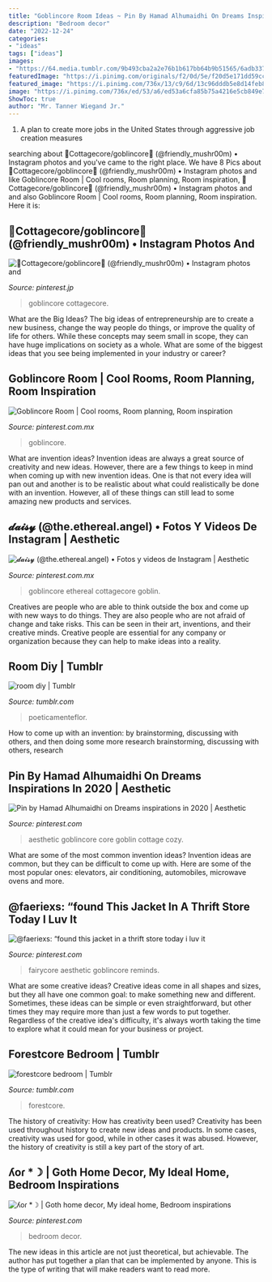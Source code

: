 ```yaml
---
title: "Goblincore Room Ideas ~ Pin By Hamad Alhumaidhi On Dreams Inspirations In 2020"
description: "Bedroom decor"
date: "2022-12-24"
categories:
- "ideas"
tags: ["ideas"]
images:
- "https://64.media.tumblr.com/9b493cba2a2e76b1b617bb64b9b51565/6adb337665e57d6d-30/s640x960/2b24e453aa84b6bb13e67ae113723d7362529ddf.jpg"
featuredImage: "https://i.pinimg.com/originals/f2/0d/5e/f20d5e171dd59cc276a3095e225efdea.jpg"
featured_image: "https://i.pinimg.com/736x/13/c9/6d/13c96dddb5e8d14feb890dd05e87ca52.jpg"
image: "https://i.pinimg.com/736x/ed/53/a6/ed53a6cfa85b75a4216e5cb849e78405.jpg"
ShowToc: true
author: "Mr. Tanner Wiegand Jr."
---
```



1. A plan to create more jobs in the United States through aggressive job creation measures 

	

		
searching about 🍄Cottagecore/goblincore🌸 (@friendly_mushr00m) • Instagram photos and you've came to the right place. We have 8 Pics about 🍄Cottagecore/goblincore🌸 (@friendly_mushr00m) • Instagram photos and like Goblincore Room | Cool rooms, Room planning, Room inspiration, 🍄Cottagecore/goblincore🌸 (@friendly_mushr00m) • Instagram photos and and also Goblincore Room | Cool rooms, Room planning, Room inspiration. Here it is:
		
    
## 🍄Cottagecore/goblincore🌸 (@friendly_mushr00m) • Instagram Photos And

<img loading=lazy src="https://i.pinimg.com/736x/ed/53/a6/ed53a6cfa85b75a4216e5cb849e78405.jpg" onerror="this.onerror=null;this.src='https://tse1.mm.bing.net/th?id=OIP.CMMojh2uZufBcMGYgx0VMwHaHa&amp;pid=15.1';" alt="🍄Cottagecore/goblincore🌸 (@friendly_mushr00m) • Instagram photos and">

_Source: pinterest.jp_

>goblincore cottagecore. 

	

What are the Big Ideas?
The big ideas of entrepreneurship are to create a new business, change the way people do things, or improve the quality of life for others. While these concepts may seem small in scope, they can have huge implications on society as a whole. What are some of the biggest ideas that you see being implemented in your industry or career?

    
## Goblincore Room | Cool Rooms, Room Planning, Room Inspiration

<img loading=lazy src="https://i.pinimg.com/736x/13/c9/6d/13c96dddb5e8d14feb890dd05e87ca52.jpg" onerror="this.onerror=null;this.src='https://tse2.mm.bing.net/th?id=OIP.u95U4Fm1HHOo2raCWScoVQHaJ3&amp;pid=15.1';" alt="Goblincore Room | Cool rooms, Room planning, Room inspiration">

_Source: pinterest.com.mx_

>goblincore. 

	

What are invention ideas?
Invention ideas are always a great source of creativity and new ideas. However, there are a few things to keep in mind when coming up with new invention ideas. One is that not every idea will pan out and another is to be realistic about what could realistically be done with an invention. However, all of these things can still lead to some amazing new products and services.

    
## 𝓭𝓪𝓲𝓼𝔂 (@the.ethereal.angel) • Fotos Y Videos De Instagram | Aesthetic

<img loading=lazy src="https://i.pinimg.com/736x/c4/89/01/c489018a6bb4249abef4840c4fbf9a1f.jpg" onerror="this.onerror=null;this.src='https://tse2.mm.bing.net/th?id=OIP.uietjJtsoDz7V1hlM2VWXAHaHa&amp;pid=15.1';" alt="𝓭𝓪𝓲𝓼𝔂 (@the.ethereal.angel) • Fotos y videos de Instagram | Aesthetic">

_Source: pinterest.com.mx_

>goblincore ethereal cottagecore goblin. 

	

Creatives are people who are able to think outside the box and come up with new ways to do things. They are also people who are not afraid of change and take risks. This can be seen in their art, inventions, and their creative minds. Creative people are essential for any company or organization because they can help to make ideas into a reality.

    
## Room Diy | Tumblr

<img loading=lazy src="https://64.media.tumblr.com/1558449a55ddd78bdd4cfdb81d374d3e/tumblr_phseduaP7s1u9nova_540.jpg" onerror="this.onerror=null;this.src='https://tse3.mm.bing.net/th?id=OIP.1WuWUmge5GpWdXmR1tT78QHaHa&amp;pid=15.1';" alt="room diy | Tumblr">

_Source: tumblr.com_

>poeticamenteflor. 

	

How to come up with an invention: by brainstorming, discussing with others, and then doing some more research
brainstorming, discussing with others, research

    
## Pin By Hamad Alhumaidhi On Dreams Inspirations In 2020 | Aesthetic

<img loading=lazy src="https://i.pinimg.com/736x/d1/0c/1f/d10c1ff5ad1bb90e5aa66da2a448ba95.jpg" onerror="this.onerror=null;this.src='https://tse2.mm.bing.net/th?id=OIP.cgYFCBTW8l8p3F1AtCqy5gHaIl&amp;pid=15.1';" alt="Pin by Hamad Alhumaidhi on Dreams inspirations in 2020 | Aesthetic">

_Source: pinterest.com_

>aesthetic goblincore core goblin cottage cozy. 

	

What are some of the most common invention ideas?
Invention ideas are common, but they can be difficult to come up with. Here are some of the most popular ones: elevators, air conditioning, automobiles, microwave ovens and more.

    
## @faeriexs: “found This Jacket In A Thrift Store Today I Luv It

<img loading=lazy src="https://i.pinimg.com/originals/ba/d1/8c/bad18cd1bf0b31c2fa610ceb7b1d1d11.jpg" onerror="this.onerror=null;this.src='https://tse4.mm.bing.net/th?id=OIP.rXM6kwl_oqwP8ctu5pA_cQHaJQ&amp;pid=15.1';" alt="@faeriexs: “found this jacket in a thrift store today i luv it">

_Source: pinterest.com_

>fairycore aesthetic goblincore reminds. 

	

What are some creative ideas?
Creative ideas come in all shapes and sizes, but they all have one common goal: to make something new and different. Sometimes, these ideas can be simple or even straightforward, but other times they may require more than just a few words to put together. Regardless of the creative idea's difficulty, it's always worth taking the time to explore what it could mean for your business or project.

    
## Forestcore Bedroom | Tumblr

<img loading=lazy src="https://64.media.tumblr.com/9b493cba2a2e76b1b617bb64b9b51565/6adb337665e57d6d-30/s640x960/2b24e453aa84b6bb13e67ae113723d7362529ddf.jpg" onerror="this.onerror=null;this.src='https://tse2.mm.bing.net/th?id=OIP.8kOFN7USr1dwrJ6srZDW3QHaFj&amp;pid=15.1';" alt="forestcore bedroom | Tumblr">

_Source: tumblr.com_

>forestcore. 

	

The history of creativity: How has creativity been used?
Creativity has been used throughout history to create new ideas and products. In some cases, creativity was used for good, while in other cases it was abused. However, the history of creativity is still a key part of the story of art.

    
## ʎoɾ *☽ | Goth Home Decor, My Ideal Home, Bedroom Inspirations

<img loading=lazy src="https://i.pinimg.com/originals/f2/0d/5e/f20d5e171dd59cc276a3095e225efdea.jpg" onerror="this.onerror=null;this.src='https://tse3.mm.bing.net/th?id=OIP.QtZ4t65Fe_w-6pmALd_tbwHaJP&amp;pid=15.1';" alt="ʎoɾ *☽ | Goth home decor, My ideal home, Bedroom inspirations">

_Source: pinterest.com_

>bedroom decor. 

	

The new ideas in this article are not just theoretical, but achievable. The author has put together a plan that can be implemented by anyone. This is the type of writing that will make readers want to read more.

